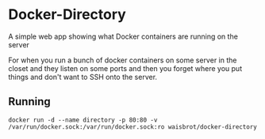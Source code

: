 # Docker-Directory

A simple web app showing what Docker containers are running on the server

For when you run a bunch of docker containers on some server in the closet and they listen on some ports and then you forget where you put things and don't want to SSH onto the server.

## Running

```
docker run -d --name directory -p 80:80 -v /var/run/docker.sock:/var/run/docker.sock:ro waisbrot/docker-directory
```
